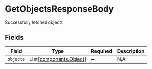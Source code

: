 # GetObjectsResponseBody

Successfully fetched objects


## Fields

| Field                                                        | Type                                                         | Required                                                     | Description                                                  |
| ------------------------------------------------------------ | ------------------------------------------------------------ | ------------------------------------------------------------ | ------------------------------------------------------------ |
| `objects`                                                    | List[[components.Object](../../models/components/object.md)] | :heavy_minus_sign:                                           | N/A                                                          |